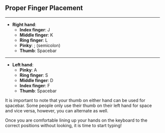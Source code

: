 ## Proper Finger Placement
---
- **Right hand**:
  - **Index finger**: J
  - **Middle finger**: K
  - **Ring finger**: L
  - **Pinky**: ; (semicolon)
  - **Thumb**: Spacebar
---
- **Left hand**:
  - **Pinky**: A
  - **Ring finger**: S
  - **Middle finger**: D
  - **Index finger**: F
  - **Thumb**: Spacebar

It is important to note that your thumb on either hand can be used for spacebar. Some people only use their thumb on their left hand for space and vice versa, however, you can alternate as well.


Once you are comfortable lining up your hands on the keyboard to the correct positions without looking, it is time to start typing!
